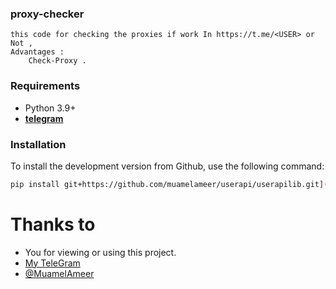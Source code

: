 ### proxy-checker
```
this code for checking the proxies if work In https://t.me/<USER> or Not ,
Advantages :
    Check-Proxy .
```

### Requirements

- Python 3.9+
- **[telegram](https://t.me)**


### Installation

To install the development version from Github, use the following command:
```bash
pip install git+https://github.com/muamelameer/userapi/userapilib.git](https://github.com/muamelameer/proxy-checker.git
```

# Thanks to
- You for viewing or using this project.
- [My TeleGram](https://github.com/ForkCode)
- [@MuamelAmeer](https://github.com/muamelameer)
